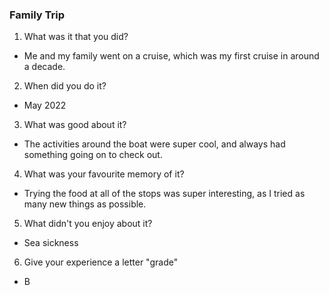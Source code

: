 ### Family Trip

1) What was it that you did?
- Me and my family went on a cruise, which was my first cruise in around a decade.

2) When did you do it?
- May 2022

3) What was good about it?
- The activities around the boat were super cool, and always had something going on to check out.

4) What was your favourite memory of it?
- Trying the food at all of the stops was super interesting, as I tried as many new things as possible.

5) What didn't you enjoy about it?
- Sea sickness

6) Give your experience a letter "grade"
- B